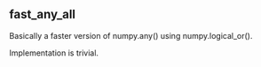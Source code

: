 fast_any_all
----

Basically a faster version of numpy.any() using numpy.logical_or().

Implementation is trivial.
